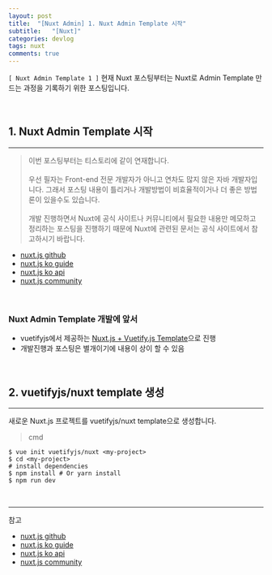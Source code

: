 ```yaml
---
layout: post
title:  "[Nuxt Admin] 1. Nuxt Admin Template 시작"
subtitle:   "[Nuxt]"
categories: devlog
tags: nuxt
comments: true
---
```



`[ Nuxt Admin Template 1 ]` 현재 Nuxt 포스팅부터는 Nuxt로 Admin Template 만드는 과정을 기록하기 위한 포스팅입니다.

<br>


## 1. Nuxt Admin Template 시작
---

> 이번 포스팅부터는 티스토리에 같이 연재합니다.<br>  
우선 필자는 Front-end 전문 개발자가 아니고 연차도 많지 않은 자바 개발자입니다. 그래서 포스팅 내용이 틀리거나 개발방법이 비효율적이거나 더 좋은 방법론이 있을수도 있습니다.<br>  
개발 진행하면서 Nuxt에 공식 사이트나 커뮤니티에서 필요한 내용만 메모하고 정리하는 포스팅을 진행하기 때문에 Nuxt에 관련된 문서는 공식 사이트에서 참고하시기 바랍니다.

- [nuxt.js github](https://github.com/nuxt/nuxt.js)
- [nuxt.js ko guide](https://ko.nuxtjs.org/guide/)
- [nuxt.js ko api](https://ko.nuxtjs.org/api)
- [nuxt.js community](https://github.com/nuxt-community)

<br>

### Nuxt Admin Template 개발에 앞서

- vuetifyjs에서 제공하는 [Nuxt.js + Vuetify.js Template](https://github.com/vuetifyjs/nuxt)으로 진행   
- 개발진행과 포스팅은 별개이기에 내용이 상이 할 수 있음

<br>

## 2. vuetifyjs/nuxt template 생성
--- 

새로운 Nuxt.js 프로젝트를 vuetifyjs/nuxt template으로 생성합니다.

> cmd

```
$ vue init vuetifyjs/nuxt <my-project>  
$ cd <my-project>                     
# install dependencies
$ npm install # Or yarn install
$ npm run dev
```

<br>

---
참고

+ [nuxt.js github](https://github.com/nuxt/nuxt.js)
+ [nuxt.js ko guide](https://ko.nuxtjs.org/guide/)
+ [nuxt.js ko api](https://ko.nuxtjs.org/api)
+ [nuxt.js community](https://github.com/nuxt-community)
